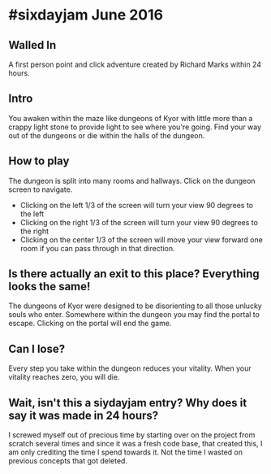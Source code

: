 # #sixdayjam June 2016

## Walled In

A first person point and click adventure created by Richard Marks within 24 hours.

## Intro
You awaken within the maze like dungeons of Kyor with little more than a crappy light stone to provide light to see where you're going.
Find your way out of the dungeons or die within the halls of the dungeon.

## How to play
The dungeon is split into many rooms and hallways. Click on the dungeon screen to navigate.
+ Clicking on the left 1/3 of the screen will turn your view 90 degrees to the left
+ Clicking on the right 1/3 of the screen will turn your view 90 degrees to the right
+ Clicking on the center 1/3 of the screen will move your view forward one room if you can pass through in that direction.

## Is there actually an exit to this place? Everything looks the same!
The dungeons of Kyor were designed to be disorienting to all those unlucky souls who enter.
Somewhere within the dungeon you may find the portal to escape. Clicking on the portal will end the game.

## Can I lose?
Every step you take within the dungeon reduces your vitality. When your vitality reaches zero, you will die.

## Wait, isn't this a siydayjam entry? Why does it say it was made in 24 hours?
I screwed myself out of precious time by starting over on the project from scratch several times and since it was a fresh code base, that created this,
I am only crediting the time I spend towards it. Not the time I wasted on previous concepts that got deleted.
